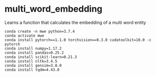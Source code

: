 # multi_word_embedding
Learns a function that calculates the embedding of a multi word entity 

```
conda create -n mwe python=3.7.4
conda activate mwe
conda install pytorch==1.1.0 torchvision==0.3.0 cudatoolkit=10.0 -c pytorch
conda install numpy=1.17.2
conda install pandas=0.25.2
conda install scikit-learn=0.21.3
conda install nltk=3.4.5
conda install gensim=3.8.0
conda install tqdm=4.43.0
```